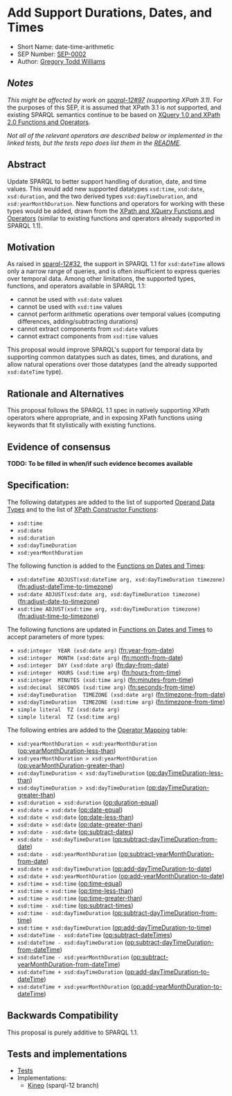# Add Support Durations, Dates, and Times

* Short Name: date-time-arithmetic
* SEP Number: [SEP-0002](sep-0002.md)
* Author: [Gregory Todd Williams](https://github.com/kasei)

## *Notes*

*This might be affected by work on [sparql-12#97](https://github.com/w3c/sparql-12/issues/97) (supporting XPath 3.1).* For the purposes of this SEP, it is assumed that XPath 3.1 is *not* supported, and existing SPARQL semantics continue to be based on [XQuery 1.0 and XPath 2.0 Functions and Operators](https://www.w3.org/TR/xpath-functions/).

*Not all of the relevant operators are described below or implemented in the linked tests, but the tests repo does list them in the [README](https://github.com/kasei/sparql-12/blob/xsd_datetime_duration/tests/xsd_functions/README.md).*

## Abstract

Update SPARQL to better support handling of duration, date, and time values.
This would add new supported datatypes `xsd:time`, `xsd:date`, `xsd:duration`,
and the two derived types `xsd:dayTimeDuration`, and `xsd:yearMonthDuration`.
New functions and operators for working with these types would be added,
drawn from the [XPath and XQuery Functions and Operators][xpfo]
(similar to existing functions and operators already supported in SPARQL 1.1).

## Motivation

As raised in [sparql-12#32](https://github.com/w3c/sparql-12/issues/32), the support in SPARQL 1.1 for `xsd:dateTime` allows only a
narrow range of queries, and is often insufficient to express queries over
temporal data. Among other limitations, the supported types, functions, and operators
available in SPARQL 1.1:

* cannot be used with `xsd:date` values
* cannot be used with `xsd:time` values
* cannot perform arithmetic operations over temporal values (computing differences, adding/subtracting durations)
* cannot extract components from `xsd:date` values
* cannot extract components from `xsd:time` values

This proposal would improve SPARQL's support for temporal data by supporting
common datatypes such as dates, times, and durations, and allow natural
operations over those datatypes (and the already supported `xsd:dateTime` type).

## Rationale and Alternatives

This proposal follows the SPARQL 1.1 spec in natively supporting XPath operators
where appropriate, and in exposing XPath functions using keywords that fit
stylistically with existing functions.

## Evidence of consensus

**TODO: To be filled in when/if such evidence becomes available**

## Specification:

The following datatypes are added to the list of supported [Operand Data Types][odt] and to the list of [XPath Constructor Functions][constr]:

* `xsd:time`
* `xsd:date`
* `xsd:duration`
* `xsd:dayTimeDuration`
* `xsd:yearMonthDuration`

The following function is added to the [Functions on Dates and Times][datefuncs]:

* `xsd:dateTime ADJUST(xsd:dateTime arg, xsd:dayTimeDuration timezone)` ([fn:adjust-dateTime-to-timezone](https://www.w3.org/TR/xpath-functions/#func-adjust-dateTime-to-timezone))
* `xsd:date ADJUST(xsd:date arg, xsd:dayTimeDuration timezone)` ([fn:adjust-date-to-timezone](https://www.w3.org/TR/xpath-functions/#func-adjust-date-to-timezone))
* `xsd:time ADJUST(xsd:time arg, xsd:dayTimeDuration timezone)` ([fn:adjust-time-to-timezone](https://www.w3.org/TR/xpath-functions/#func-adjust-time-to-timezone))

The following functions are updated in [Functions on Dates and Times][datefuncs] to accept parameters of more types:

* `xsd:integer  YEAR (xsd:date arg)` ([fn:year-from-date](https://www.w3.org/TR/xpath-functions/#func-year-from-date))
* `xsd:integer  MONTH (xsd:date arg)` ([fn:month-from-date](https://www.w3.org/TR/xpath-functions/#func-month-from-date))
* `xsd:integer  DAY (xsd:date arg)` ([fn:day-from-date](https://www.w3.org/TR/xpath-functions/#func-day-from-date))
* `xsd:integer  HOURS (xsd:time arg)` ([fn:hours-from-time](https://www.w3.org/TR/xpath-functions/#func-hours-from-time))
* `xsd:integer  MINUTES (xsd:time arg)` ([fn:minutes-from-time](https://www.w3.org/TR/xpath-functions/#func-minutes-from-time))
* `xsd:decimal  SECONDS (xsd:time arg)` ([fn:seconds-from-time](https://www.w3.org/TR/xpath-functions/#func-seconds-from-time))
* `xsd:dayTimeDuration  TIMEZONE (xsd:date arg)` ([fn:timezone-from-date](https://www.w3.org/TR/xpath-functions/#func-timezone-from-date))
* `xsd:dayTimeDuration  TIMEZONE (xsd:time arg)` ([fn:timezone-from-time](https://www.w3.org/TR/xpath-functions/#func-timezone-from-time))
* `simple literal  TZ (xsd:date arg)`
* `simple literal  TZ (xsd:time arg)`

The following entries are added to the [Operator Mapping][ops] table:

* `xsd:yearMonthDuration < xsd:yearMonthDuration` ([op:yearMonthDuration-less-than](https://www.w3.org/TR/xpath-functions/#func-yearMonthDuration-less-than))
* `xsd:yearMonthDuration > xsd:yearMonthDuration` ([op:yearMonthDuration-greater-than](https://www.w3.org/TR/xpath-functions/#func-yearMonthDuration-greater-than))
* `xsd:dayTimeDuration < xsd:dayTimeDuration` ([op:dayTimeDuration-less-than](https://www.w3.org/TR/xpath-functions/#func-dayTimeDuration-less-than))
* `xsd:dayTimeDuration > xsd:dayTimeDuration` ([op:dayTimeDuration-greater-than](https://www.w3.org/TR/xpath-functions/#func-dayTimeDuration-greater-than))
* `xsd:duration = xsd:duration` ([op:duration-equal](https://www.w3.org/TR/xpath-functions/#func-duration-equal))
* `xsd:date = xsd:date` ([op:date-equal](https://www.w3.org/TR/xpath-functions/#func-date-equal))
* `xsd:date < xsd:date` ([op:date-less-than](https://www.w3.org/TR/xpath-functions/#func-date-less-than))
* `xsd:date > xsd:date` ([op:date-greater-than](https://www.w3.org/TR/xpath-functions/#func-date-greater-than))
* `xsd:date - xsd:date` ([op:subtract-dates](https://www.w3.org/TR/xpath-functions/#func-subtract-dates))
* `xsd:date - xsd:dayTimeDuration` ([op:subtract-dayTimeDuration-from-date](https://www.w3.org/TR/xpath-functions/#func-subtract-dayTimeDuration-from-date))
* `xsd:date - xsd:yearMonthDuration` ([op:subtract-yearMonthDuration-from-date](https://www.w3.org/TR/xpath-functions/#func-subtract-yearMonthDuration-from-date))
* `xsd:date + xsd:dayTimeDuration` ([op:add-dayTimeDuration-to-date](https://www.w3.org/TR/xpath-functions/#func-add-dayTimeDuration-to-date))
* `xsd:date + xsd:yearMonthDuration` ([op:add-yearMonthDuration-to-date](https://www.w3.org/TR/xpath-functions/#func-add-yearMonthDuration-to-date))
* `xsd:time = xsd:time` ([op:time-equal](https://www.w3.org/TR/xpath-functions/#func-time-equal))
* `xsd:time < xsd:time` ([op:time-less-than](https://www.w3.org/TR/xpath-functions/#func-time-less-than))
* `xsd:time > xsd:time` ([op:time-greater-than](https://www.w3.org/TR/xpath-functions/#func-time-greater-than))
* `xsd:time - xsd:time` ([op:subtract-times](https://www.w3.org/TR/xpath-functions/#func-subtract-times))
* `xsd:time - xsd:dayTimeDuration` ([op:subtract-dayTimeDuration-from-time](https://www.w3.org/TR/xpath-functions/#func-subtract-dayTimeDuration-from-time))
* `xsd:time + xsd:dayTimeDuration` ([op:add-dayTimeDuration-to-time](https://www.w3.org/TR/xpath-functions/#func-add-dayTimeDuration-to-time))
* `xsd:dateTime - xsd:dateTime` ([op:subtract-dateTimes](https://www.w3.org/TR/xpath-functions/#func-subtract-dateTimes))
* `xsd:dateTime - xsd:dayTimeDuration` ([op:subtract-dayTimeDuration-from-dateTime](https://www.w3.org/TR/xpath-functions/#func-subtract-dayTimeDuration-from-dateTime))
* `xsd:dateTime - xsd:yearMonthDuration` ([op:subtract-yearMonthDuration-from-dateTime](https://www.w3.org/TR/xpath-functions/#func-subtract-yearMonthDuration-from-dateTime))
* `xsd:dateTime + xsd:dayTimeDuration` ([op:add-dayTimeDuration-to-dateTime](https://www.w3.org/TR/xpath-functions/#func-add-dayTimeDuration-to-dateTime))
* `xsd:dateTime + xsd:yearMonthDuration` ([op:add-yearMonthDuration-to-dateTime](https://www.w3.org/TR/xpath-functions/#func-add-yearMonthDuration-to-dateTime))

## Backwards Compatibility

This proposal is purely additive to SPARQL 1.1.

## Tests and implementations

* [Tests][tests]
* Implementations:
    * [Kineo][kineo-sparql-12] (sparql-12 branch)

[xpfo]: https://www.w3.org/TR/xpath-functions-31/#dateTime-arithmetic
[odt]: https://www.w3.org/TR/sparql11-query/#operandDataTypes
[datefuncs]: https://www.w3.org/TR/sparql11-query/#func-date-time
[ops]: https://www.w3.org/TR/sparql11-query/#OperatorMapping
[constr]: https://www.w3.org/TR/sparql11-query/#FunctionMapping

[tests]: https://github.com/kasei/sparql-12/tree/xsd_datetime_duration/tests/xsd_functions
[kineo-sparql-12]: https://github.com/kasei/kineo/tree/sparql-12
